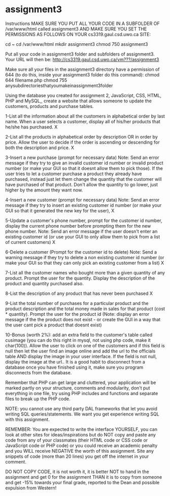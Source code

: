 # assignment3
Instructions
MAKE SURE YOU PUT ALL YOUR CODE IN A SUBFOLDER OF /var/www/html called assignment3 AND MAKE SURE YOU SET THE PERMISSIONS AS FOLLOWS ON YOUR cs3319.gaul.csd.uwo.ca SITE:

cd ~
cd /var/www/html
mkdir assignment3
chmod 750 assignment3

Put all your code in assignment3 folder and subfolders of assignment3. Your URL will then be:
http://cs3319.gaul.csd.uwo.ca/vm???/assignment3

Make sure all your files in the assignment3 directory have a permission of 644 (to do this, inside your assignment3 folder do this command):
chmod 644 filename.php
chmod 755 anysubdirectoriesthatyoumakeinassignment3folder

Using the database you created for assignment 2, JavaScript, CSS, HTML, PHP and MySQL,, create a website  that allows someone to update the customers, products and purchase tables.

1-List all the information about all the customers in alphabetical order by last name. When a user selects a customer, display all of his/her products that he/she has purchased. X

2-List all the products in alphabetical order by description OR in order by price. Allow the user to decide if the order is ascending or descending for both the description and price. X

3-Insert a new purchase (prompt for necessary data) Note: Send an error message if they try to give an invalid customer id number or invalid product number (or make your GUI so that it doesnt allow them to pick those). If the user tries to let a customer purchase a product they already have purchased, instead just let them change the quantity that the customer will have purchased of that product.  Don't allow the quantity to go lower, just higher by the amount they want now.

4-Insert a new customer (prompt for necessary data) Note: Send an error message if they try to insert an existing customer id number (or make your GUI so that it generated the new key for the user), X

5-Update a customer's phone number, prompt for the customer id number, display the current phone number before prompting them for the new phone number. Note: Send an error message if the user doesn't enter an existing customer id (or use your GUI to only allow them to pick from a list of current customers) X

6-Delete a customer (Prompt for the customer id to delete) Note: Send a warning message if they try to delete a non existing customer id number (or make your GUI so that they can only pick an existing customer from a list) X

7-List all the customer names who bought more than a given quantity of any product. Prompt the user for the quantity. Display the description of the product and quantity purchased also.

8-List the description of any product that has never been purchased X

9-List the total number of purchases for a particular product and the product description and the total money made in sales for that product (cost * quantity). Prompt the user for the product id (Note: display an error message if the the product does not exist - or create the GUI in a way that the user cant pick a product that doesnt exist)

10-Bonus (worth 2%): add an extra field to the customer's table called cusimage (you can do this right in mysql, not using php code, make it char(100)). Allow the user to click on one of the customers and if this field is null then let the user find an image online and add the url to the officials table AND display the image in your user interface. If the field is not null, display the image at the url..
It is a good habit to disconnect from a database once you have finished using it, make sure you program disconnects from the database.

Remember that PHP can get large and cluttered, your application will be marked partly on your structure, comments and modularity, don't put everything in one file, try using PHP includes and functions and  separate files to break up the PHP code.

NOTE: you cannot use any third party DAL frameworks that let you avoid writing SQL queries/statements. We want you get experience writing SQL with this assignment.

REMEMBER: You are expected to write the interface YOURSELF, you can look at other sites for ideas/inspirations but do NOT copy and paste any code from any of  your classmates (their HTML code or CSS code or JavaScript code or PHP code) or you could receive an academic penalty and you WILL receive NEGATIVE the worth of this assignment. Site any snippets of code (more than 20 lines) you get off the internet in your comment.

 DO NOT COPY CODE, it is not worth it, it is better NOT to hand in the assignment and get 0 for the assignment THAN it is to copy from someone and get -15% towards your final grade, reported to the Dean and possible expulsion from Western!

